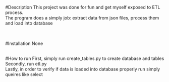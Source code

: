 #Description
This project was done for fun and get myself exposed to ETL process.</br>
The program does a simply job: extract data from json files, process them and load into database</br>
</br>
</br>

#Installation
None
</br>
</br>

#How to run
First, simply run create_tables.py to create database and tables</br>
Secondly, run etl.py </br>
Lastly, in order to verify if data is loaded into database properly run simply queires like select

